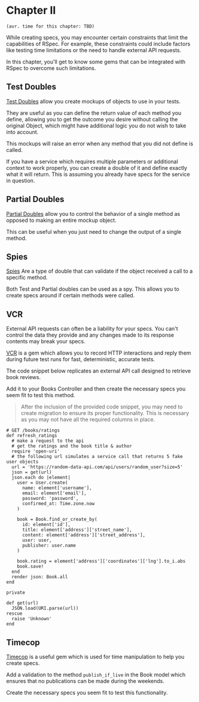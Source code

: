 # Chapter II
`(avr. time for this chapter: TBD)`

While creating specs, you may encounter certain constraints that limit the capabilities of RSpec. For example, these constraints could include factors like testing time limitations or the need to handle external API requests.

In this chapter, you'll get to know some gems that can be integrated with RSpec to overcome such limitations.

## Test Doubles

[Test Doubles](https://rspec.info/features/3-13/rspec-mocks/basics/test-doubles/) allow you create mockups of objects to use in your tests.

They are useful as you can define the return value of each method you define, allowing you to get the outcome you desire without calling the original Object, which might have additional logic you do not wish to take into account.

This mockups will raise an error when any method that you did not define is called.

If you have a service which requires multiple parameters or additional context to work properly, you can create a double of it and define exactly what it will return. This is assuming you already have specs for the service in question.

## Partial Doubles

[Partial Doubles](https://rspec.info/features/3-13/rspec-mocks/basics/partial-test-doubles/) allow you to control the behavior of a single method as opposed to making an entire mockup object.

This can be useful when you just need to change the output of a single method.

## Spies

[Spies](https://rspec.info/features/3-13/rspec-mocks/basics/spies/) Are a type of double that can validate if the object received a call to a specific method.

Both Test and Partial doubles can be used as a spy. This allows you to create specs around if certain methods were called.

## VCR

External API requests can often be a liability for your specs. You can't control the data they provide and any changes made to its response contents may break your specs.

[VCR](https://github.com/vcr/vcr) is a gem which allows you to record HTTP interactions and reply them during future test runs for fast, deterministic, accurate tests.

The code snippet below replicates an external API call designed to retrieve book reviews.

Add it to your Books Controller and then create the necessary specs you seem fit to test this method.

> After the inclusion of the provided code snippet, you may need to create migration to ensure its proper functionality. This is necessary as you may not have all the required columns in place.

```
# GET /books/ratings
def refresh_ratings
  # make a request to the api
  # get the ratings and the book title & author
  require 'open-uri'
  # the following url simulates a service call that returns 5 fake user objects
  url = 'https://random-data-api.com/api/users/random_user?size=5'
  json = get(url)
  json.each do |element|
    user = User.create(
      name: element['username'],
      email: element['email'],
      password: 'password',
      confirmed_at: Time.zone.now
    )

    book = Book.find_or_create_by(
      id: element['id'],
      title: element['address']['street_name'],
      content: element['address']['street_address'],
      user: user,
      publisher: user.name
    )

    book.rating = element['address']['coordinates']['lng'].to_i.abs
    book.save!
  end
  render json: Book.all
end

private

def get(url)
  JSON.load(URI.parse(url))
rescue
  raise 'Unknown'
end
```

## Timecop

[Timecop](https://github.com/travisjeffery/timecop) is a useful gem which is used for time manipulation to help you create specs.

Add a validation to the method `publish_if_live` in the Book model which ensures that no publications can be made during the weekends.

Create the necessary specs you seem fit to test this functionality.
